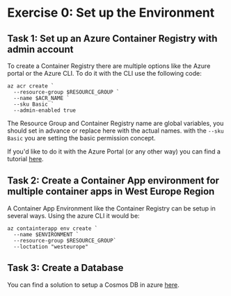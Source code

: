 # Exercise 0: Set up the Environment

## Task 1: Set up an Azure Container Registry with admin account

To create a Container Registry there are multiple options like the Azure portal or the Azure CLI. To do it with the CLI use the following code:

```
az acr create `
  --resource-group $RESOURCE_GROUP `
  --name $ACR_NAME `
  --sku Basic `
  --admin-enabled true
```
The Resource Group and Container Registry name are global variables, you should set in advance or replace here with the actual names. with the 
`--sku Basic`
you are setting the basic permission concept.

If you'd like to do it with the Azure Portal (or any other way) you can find a tutorial [here](https://learn.microsoft.com/en-us/azure/container-registry/container-registry-get-started-portal?tabs=azure-cli).

## Task 2: Create a Container App environment for multiple container apps in West Europe Region

A Container App Environment like the Container Registry can be setup in several ways. Using the azure CLI it would be:

```
az containterapp env create `
  --name $ENVIRONMENT `
  --resource-group $RESOURCE_GROUP`
  --loctation "westeurope"
```

## Task 3: Create a Database

You can find a solution to setup a Cosmos DB in azure [here](https://learn.microsoft.com/en-us/azure/cosmos-db/sql/create-cosmosdb-resources-portal).
